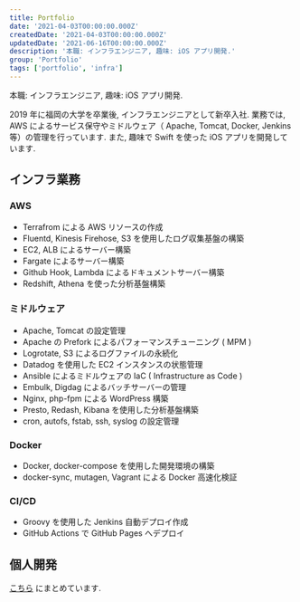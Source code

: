 ```yaml
---
title: Portfolio
date: '2021-04-03T00:00:00.000Z'
createdDate: '2021-04-03T00:00:00.000Z'
updatedDate: '2021-06-16T00:00:00.000Z'
description: '本職: インフラエンジニア, 趣味: iOS アプリ開発.'
group: 'Portfolio'
tags: ['portfolio', 'infra']
---
```


本職: インフラエンジニア, 趣味: iOS アプリ開発.

2019 年に福岡の大学を卒業後, インフラエンジニアとして新卒入社.
業務では, AWS によるサービス保守やミドルウェア（ Apache, Tomcat, Docker, Jenkins 等）の管理を行っています.
また, 趣味で Swift を使った iOS アプリを開発しています.

## インフラ業務

### AWS

- Terrafrom による AWS リソースの作成
- Fluentd, Kinesis Firehose, S3 を使用したログ収集基盤の構築
- EC2, ALB によるサーバー構築
- Fargate によるサーバー構築
- Github Hook, Lambda によるドキュメントサーバー構築
- Redshift, Athena を使った分析基盤構築

### ミドルウェア

- Apache, Tomcat の設定管理
- Apache の Prefork によるパフォーマンスチューニング ( MPM )
- Logrotate, S3 によるログファイルの永続化
- Datadog を使用した EC2 インスタンスの状態管理
- Ansible によるミドルウェアの IaC ( Infrastructure as Code )
- Embulk, Digdag によるバッチサーバーの管理
- Nginx, php-fpm による WordPress 構築
- Presto, Redash, Kibana を使用した分析基盤構築
- cron, autofs, fstab, ssh, syslog の設定管理

### Docker

- Docker, docker-compose を使用した開発環境の構築
- docker-sync, mutagen, Vagrant による Docker 高速化検証

### CI/CD

- Groovy を使用した Jenkins 自動デプロイ作成
- GitHub Actions で GitHub Pages へデプロイ

## 個人開発

[こちら](/projects/) にまとめています.
